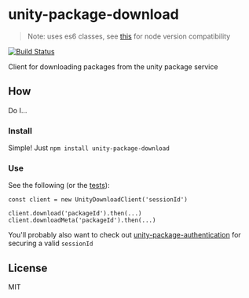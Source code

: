 # unity-package-download

> Note: uses es6 classes, see [this](http://node.green/#ES2015-functions-class) for node version compatibility

[![Build Status](https://travis-ci.org/bengreenier/unity-package-download.svg?branch=master)](https://travis-ci.org/bengreenier/unity-package-download)

Client for downloading packages from the unity package service

## How

Do I...

### Install

Simple! Just `npm install unity-package-download`

### Use

See the following (or the [tests](./test/basic.js)):

```
const client = new UnityDownloadClient('sessionId')

client.download('packageId').then(...)
client.downloadMeta('packageId').then(...)
```

You'll probably also want to check out [unity-package-authentication](https://github.com/bengreenier/unity-package-authentication)
for securing a valid `sessionId`

## License

MIT
